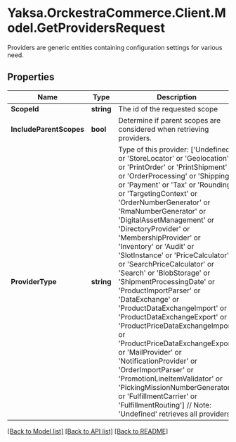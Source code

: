 # Yaksa.OrckestraCommerce.Client.Model.GetProvidersRequest
Providers are generic entities containing configuration settings for various need.

## Properties

Name | Type | Description | Notes
------------ | ------------- | ------------- | -------------
**ScopeId** | **string** | The id of the requested scope | [optional] 
**IncludeParentScopes** | **bool** | Determine if parent scopes are considered when retrieving providers. | [optional] 
**ProviderType** | **string** | Type of this provider: [&#39;Undefined&#39; or &#39;StoreLocator&#39; or &#39;Geolocation&#39; or &#39;PrintOrder&#39; or &#39;PrintShipment&#39; or &#39;OrderProcessing&#39; or &#39;Shipping&#39; or &#39;Payment&#39; or &#39;Tax&#39; or &#39;Rounding&#39; or &#39;TargetingContext&#39; or &#39;OrderNumberGenerator&#39; or &#39;RmaNumberGenerator&#39; or &#39;DigitalAssetManagement&#39; or &#39;DirectoryProvider&#39; or &#39;MembershipProvider&#39; or &#39;Inventory&#39; or &#39;Audit&#39; or &#39;SlotInstance&#39; or &#39;PriceCalculator&#39; or &#39;SearchPriceCalculator&#39; or &#39;Search&#39; or &#39;BlobStorage&#39; or &#39;ShipmentProcessingDate&#39; or &#39;ProductImportParser&#39; or &#39;DataExchange&#39; or &#39;ProductDataExchangeImport&#39; or &#39;ProductDataExchangeExport&#39; or &#39;ProductPriceDataExchangeImport&#39; or &#39;ProductPriceDataExchangeExport&#39; or &#39;MailProvider&#39; or &#39;NotificationProvider&#39; or &#39;OrderImportParser&#39; or &#39;PromotionLineItemValidator&#39; or &#39;PickingMissionNumberGenerator&#39; or &#39;FulfillmentCarrier&#39; or &#39;FulfillmentRouting&#39;]  // Note: &#39;Undefined&#39; retrieves all providers. | [optional] 

[[Back to Model list]](../README.md#documentation-for-models) [[Back to API list]](../README.md#documentation-for-api-endpoints) [[Back to README]](../README.md)

